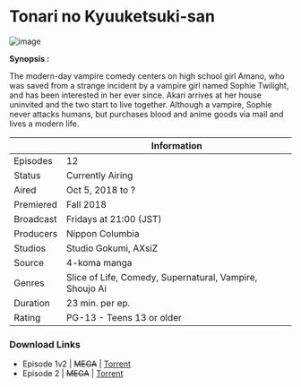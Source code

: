 # **Tonari no Kyuuketsuki-san**

![image](https://myanimelist.cdn-dena.com/images/anime/1148/95328.jpg)

**Synopsis :**

The modern-day vampire comedy centers on high school girl Amano, who was saved from a strange incident by a vampire girl named Sophie Twilight, and has been interested in her ever since. Akari arrives at her house uninvited and the two start to live together. Although a vampire, Sophie never attacks humans, but purchases blood and anime goods via mail and lives a modern life.

|| Information |
|---|---|
| Episodes | 12 |
| Status | Currently Airing |
| Aired | Oct 5, 2018 to ? |
| Premiered | Fall 2018 |
| Broadcast | Fridays at 21:00 (JST) |
| Producers | Nippon Columbia |
| Studios | Studio Gokumi, AXsiZ |
| Source | 4-koma manga |
| Genres | Slice of Life, Comedy, Supernatural, Vampire, Shoujo Ai |
| Duration | 23 min. per ep. |
| Rating | PG-13 - Teens 13 or older |

### __Download Links__
- Episode 1v2 | ~~MEGA~~ | [Torrent](https://nyaa.si/view/1083808)
- Episode 2 | ~~MEGA~~ | [Torrent](https://nyaa.si/view/1083809)
